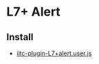 # L7+ Alert

## Install

* [iitc-plugin-L7+alert.user.js](https://github.com/agentor/iitc-plugins/raw/master/L7%2Balert/iitc-plugin-L7%2Balert.user.js)